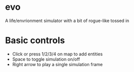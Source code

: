# evo
A life/envrionment simulator with a bit of rogue-like tossed in

# Basic controls
* Click or press 1/2/3/4 on map to add entities
* Space to toggle simulation on/off
* Right arrow to play a single simulation frame
